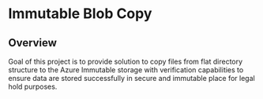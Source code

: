 # Immutable Blob Copy

## Overview

Goal of this project is to provide solution to copy files from flat directory structure to the Azure Immutable storage with verification capabilities to ensure data are stored successfully in secure and immutable place for legal hold purposes.
